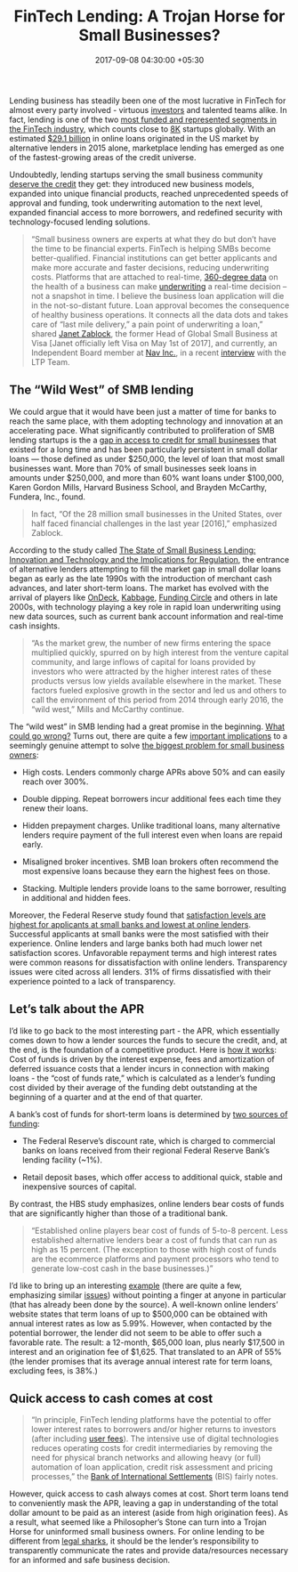 ﻿---
title: 'FinTech Lending: A Trojan Horse for Small Businesses?'
date: 2017-09-08 04:30:00 +05:30
tags:
- online lending
- SMB lending
- small business
- lending
Image: "/uploads/smblending.jpg"
Person: Elena Mesropyan
category:
- Lending
Markets:
- US
- Europe
Companies:
- Funding Circle
- Kabbage
- Nav
- OnDeck
layout: post
---

Lending business has steadily been one of the most lucrative in FinTech for almost every party involved - virtuous [investors](https://letstalkpayments.com/83-fintech-vc-firms-to-consider-if-you-are-a-fintech-startup-raising-money/) and talented teams alike. In fact, lending is one of the two [most funded and represented segments in the FinTech industry](https://letstalkpayments.com/global-fintech-funding-36-bn-2016/), which counts close to [8K](https://medici.letstalkpayments.com/) startups globally. With an estimated [$29.1 billion](https://letstalkpayments.com/alternative-lending-meets-traditional-banking-creates-long-term-value/) in online loans originated in the US market by alternative lenders in 2015 alone, marketplace lending has emerged as one of the fastest-growing areas of the credit universe.

Undoubtedly, lending startups serving the small business community [deserve the credit](http://www.belatrixsf.com/whitepapers/fintech-changing-loan-process/) they get: they introduced new business models, expanded into unique financial products, reached unprecedented speeds of approval and funding, took underwriting automation to the next level, expanded financial access to more borrowers, and redefined security with technology-focused lending solutions.

> “Small business owners are experts at what they do but don’t have the time to be financial experts. FinTech is helping SMBs become better-qualified. Financial institutions can get better applicants and make more accurate and faster decisions, reducing underwriting costs. Platforms that are attached to real-time, [360-degree data](https://letstalkpayments.com/quality-data-is-a-key-innovation-enabler-and-a-foundation-for-ai-adoption/) on the health of a business can make [underwriting](https://letstalkpayments.com/the-role-of-sensory-technology-in-underwriting/) a real-time decision – not a snapshot in time. I believe the business loan application will die in the not-so-distant future. Loan approval becomes the consequence of healthy business operations. It connects all the data dots and takes care of “last mile delivery,” a pain point of underwriting a loan,” shared [Janet Zablock](https://www.linkedin.com/in/janet-zablock-90837/), the former Head of Global Small Business at Visa \[Janet officially left Visa on May 1st of 2017\], and currently, an Independent Board member at [Nav Inc.](https://www.nav.com/), in a recent [interview](https://letstalkpayments.com/interview-with-janet-zablock-head-global-small-business-visa/) with the LTP Team.

## The “Wild West” of SMB lending

We could argue that it would have been just a matter of time for banks to reach the same place, with them adopting technology and innovation at an accelerating pace. What significantly contributed to proliferation of SMB lending startups is the a [gap in access to credit for small businesses](http://hbswk.hbs.edu/item/the-state-of-small-business-lending-innovation-and-technology-and-the-implications-for-regulation) that existed for a long time and has been particularly persistent in small dollar loans — those defined as under $250,000, the level of loan that most small businesses want. More than 70% of small businesses seek loans in amounts under $250,000, and more than 60% want loans under $100,000, Karen Gordon Mills, Harvard Business School, and Brayden McCarthy, Fundera, Inc., found. 

> In fact, “Of the 28 million small businesses in the United States, over half faced financial challenges in the last year \[2016\],” emphasized Zablock.

According to the study called [The State of Small Business Lending: Innovation and Technology and the Implications for Regulation](http://hbswk.hbs.edu/item/the-state-of-small-business-lending-innovation-and-technology-and-the-implications-for-regulation), the entrance of alternative lenders attempting to fill the market gap in small dollar loans began as early as the late 1990s with the introduction of merchant cash advances, and later short-term loans. The market has evolved with the arrival of players like [OnDeck](https://medici.letstalkpayments.com/companies/ondeck), [Kabbage](https://medici.letstalkpayments.com/companies/kabbage), [Funding Circle](https://medici.letstalkpayments.com/companies/funding-circle) and others in late 2000s, with technology playing a key role in rapid loan underwriting using new data sources, such as current bank account information and real-time cash insights.

> “As the market grew, the number of new firms entering the space multiplied quickly, spurred on by high interest from the venture capital community, and large inflows of capital for loans provided by investors who were attracted by the higher interest rates of these products versus low yields available elsewhere in the market. These factors fueled explosive growth in the sector and led us and others to call the environment of this period from 2014 through early 2016, the “wild west,” Mills and McCarthy continue.

The “wild west” in SMB lending had a great promise in the beginning. [What could go wrong?](https://letstalkpayments.com/is-lending-club-an-isolated-case-or-a-sign-of-a-much-bigger-problem/) Turns out, there are quite a few [important implications](https://www.usatoday.com/story/money/columnist/abrams/2016/11/30/fintech-fast-cash-small-business-loans/94628352/) to a seemingly genuine attempt to solve [the biggest problem for small business owners](https://www.newyorkfed.org/medialibrary/media/smallbusiness/2015/Report-SBCS-2015.pdf):

* High costs. Lenders commonly charge APRs above 50% and can easily reach over 300%.

* Double dipping. Repeat borrowers incur additional fees each time they renew their loans.

* Hidden prepayment charges. Unlike traditional loans, many alternative lenders require payment of the full interest even when loans are repaid early.

* Misaligned broker incentives. SMB loan brokers often recommend the most expensive loans because they earn the highest fees on those.

* Stacking. Multiple lenders provide loans to the same borrower, resulting in additional and hidden fees.

Moreover, the Federal Reserve study found that [satisfaction levels are highest for applicants at small banks and lowest at online lenders](https://www.newyorkfed.org/medialibrary/media/smallbusiness/2015/Report-SBCS-2015.pdf). Successful applicants at small banks were the most satisfied with their experience. Online lenders and large banks both had much lower net satisfaction scores. Unfavorable repayment terms and high interest rates were common reasons for dissatisfaction with online lenders. Transparency issues were cited across all lenders. 31% of firms dissatisfied with their experience pointed to a lack of transparency.

## Let’s talk about the APR

I’d like to go back to the most interesting part - the APR, which essentially comes down to how a lender sources the funds to secure the credit, and, at the end, is the foundation of a competitive product. Here is [how it works](http://www.hbs.edu/faculty/Publication%20Files/17-042_30393d52-3c61-41cb-a78a-ebbe3e040e55.pdf): Cost of funds is driven by the interest expense, fees and amortization of deferred issuance costs that a lender incurs in connection with making loans - the “cost of funds rate,” which is calculated as a lender’s funding cost divided by their average of the funding debt outstanding at the beginning of a quarter and at the end of that quarter.

A bank’s cost of funds for short-term loans is determined by [two sources of funding](http://www.hbs.edu/faculty/Publication%20Files/17-042_30393d52-3c61-41cb-a78a-ebbe3e040e55.pdf):

* The Federal Reserve’s discount rate, which is charged to commercial banks on loans received from their regional Federal Reserve Bank’s lending facility (\~1%).

* Retail deposit bases, which offer access to additional quick, stable and inexpensive sources of capital.

By contrast, the HBS study emphasizes, online lenders bear costs of funds that are significantly higher than those of a traditional bank.

> “Established online players bear cost of funds of 5-to-8 percent. Less established alternative lenders bear a cost of funds that can run as high as 15 percent. (The exception to those with high cost of funds are the ecommerce platforms and payment processors who tend to generate low-cost cash in the base businesses.)”

I’d like to bring up an interesting [example](http://www.latimes.com/business/lazarus/la-fi-lazarus-small-business-loans-20170616-story.html) (there are quite a few, emphasizing similar [issues](https://ww2.kqed.org/news/2017/09/05/fintech-loans-a-sometimes-costly-lifeline-for-small-business/)) without pointing a finger at anyone in particular (that has already been done by the source). A well-known online lenders’ website states that term loans of up to $500,000 can be obtained with annual interest rates as low as 5.99%. However, when contacted by the potential borrower, the lender did not seem to be able to offer such a favorable rate. The result: a 12-month, $65,000 loan, plus nearly $17,500 in interest and an origination fee of $1,625. That translated to an APR of 55% (the lender promises that its average annual interest rate for term loans, excluding fees, is 38%.)

## Quick access to cash comes at cost

> “In principle, FinTech lending platforms have the potential to offer lower interest rates to borrowers and/or higher returns to investors (after including [user fees](https://www.cnbc.com/2016/05/06/online-lenders-turned-this-fee-into-a-cash-cow-fintech-startups-lending.html)). The intensive use of digital technologies reduces operating costs for credit intermediaries by removing the need for physical branch networks and allowing heavy (or full) automation of loan application, credit risk assessment and pricing processes,” the [Bank of International Settlements](http://www.bis.org/publ/cgfs_fsb1.pdf) (BIS) fairly notes.

However, quick access to cash always comes at cost. Short term loans tend to conveniently mask the APR, leaving a gap in understanding of the total dollar amount to be paid as an interest (aside from high origination fees). As a result, what seemed like a Philosopher’s Stone can turn into a Trojan Horse for uninformed small business owners. For online lending to be different from [legal sharks](https://letstalkpayments.com/payday-lending-how-does-a-legal-sharking-look-like-in-2016/), it should be the lender’s responsibility to transparently communicate the rates and provide data/resources necessary for an informed and safe business decision.